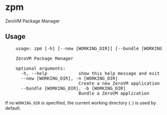 zpm
===

ZeroVM Package Manager


Usage
-----

<pre>
    usage: zpm [-h] [--new [WORKING_DIR]] [--bundle [WORKING_DIR]]

    ZeroVM Package Manager

    optional arguments:
      -h, --help            show this help message and exit
      --new [WORKING_DIR], -n [WORKING_DIR]
                            Create a new ZeroVM application workspace
      --bundle [WORKING_DIR], -b [WORKING_DIR]
                            Bundle a ZeroVM application
</pre>

If no `WORKING_DIR` is specified, the current working directory (`.`) is used
by default.
